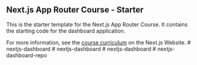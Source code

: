 ## Next.js App Router Course - Starter

This is the starter template for the Next.js App Router Course. It contains the starting code for the dashboard application.

For more information, see the [course curriculum](https://nextjs.org/learn) on the Next.js Website.
#   n e x t j s - d a s h b o a r d  
 #   n e x t j s - d a s h b o a r d  
 #   n e x t j s - d a s h b o a r d  
 #   n e x t j s - d a s h b o a r d - r e p o  
 